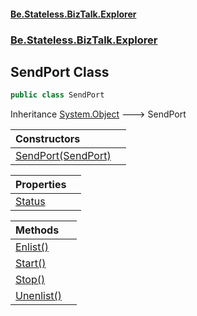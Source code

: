 #### [Be.Stateless.BizTalk.Explorer](README.md 'README')
### [Be.Stateless.BizTalk.Explorer](Be.Stateless.BizTalk.Explorer.md 'Be.Stateless.BizTalk.Explorer')

## SendPort Class

```csharp
public class SendPort
```

Inheritance [System.Object](https://docs.microsoft.com/en-us/dotnet/api/System.Object 'System.Object') &#129106; SendPort

| Constructors | |
| :--- | :--- |
| [SendPort(SendPort)](SendPort.SendPort(SendPort).md 'Be.Stateless.BizTalk.Explorer.SendPort.SendPort(Microsoft.BizTalk.ExplorerOM.SendPort)') | |

| Properties | |
| :--- | :--- |
| [Status](SendPort.Status.md 'Be.Stateless.BizTalk.Explorer.SendPort.Status') | |

| Methods | |
| :--- | :--- |
| [Enlist()](SendPort.Enlist().md 'Be.Stateless.BizTalk.Explorer.SendPort.Enlist()') | |
| [Start()](SendPort.Start().md 'Be.Stateless.BizTalk.Explorer.SendPort.Start()') | |
| [Stop()](SendPort.Stop().md 'Be.Stateless.BizTalk.Explorer.SendPort.Stop()') | |
| [Unenlist()](SendPort.Unenlist().md 'Be.Stateless.BizTalk.Explorer.SendPort.Unenlist()') | |
